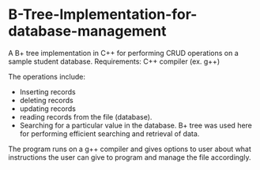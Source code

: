 # B-Tree-Implementation-for-database-management
A B+ tree implementation in C++ for performing CRUD operations on a sample student database.
Requirements: C++ compiler (ex. g++)

The operations include:
* Inserting records
* deleting records
* updating records
* reading records from the file (database).
* Searching for a particular value in the database.
B+ tree was used here for performing efficient searching and retrieval of data.

The program runs on a g++ compiler and gives options to user about what instructions the user can give to program and manage the file accordingly.  

